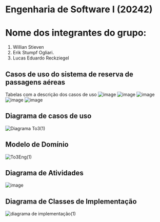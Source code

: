 # Engenharia de Software I (20242)
# Nome dos integrantes do grupo:
1) Willian Stieven
2) Erik Stumpf Ogliari.
3) Lucas Eduardo Reckziegel

## Casos de uso do sistema de reserva de passagens aéreas
Tabelas com a descrição dos casos de uso
![image](https://github.com/user-attachments/assets/b6c46d0a-141a-48ab-b053-44d99981daa9)
![image](https://github.com/user-attachments/assets/eabed830-99ff-4229-b713-de44702de88e)
![image](https://github.com/user-attachments/assets/20fdbc29-4678-4b64-8795-d3a4124dfb73)
![image](https://github.com/user-attachments/assets/fe79051a-41c0-45d2-8cea-548a4d8dd9ee)
![image](https://github.com/user-attachments/assets/fff60cef-f9a4-4c05-8807-c7c7dc2ef328)

## Diagrama de casos de uso
![Diagrama To3(1)](https://github.com/user-attachments/assets/3caba4fd-41f7-42bf-8e81-6ae2bdc2d2b3)

## Modelo de Domínio
![To3Eng(1)](https://github.com/user-attachments/assets/4727bdc0-3191-4ca7-9764-5ba0c65abe99)

## Diagrama de Atividades
![image](https://github.com/user-attachments/assets/91f1f836-3f75-4caf-a1f1-ed739b10dbd4)

## Diagrama de Classes de Implementação
![diagrama de implementação(1)](https://github.com/user-attachments/assets/d3064000-166d-4fa8-ac8f-f898a8b92ca6)
